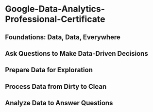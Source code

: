 # Google-Data-Analytics-Professional-Certificate

   ## Foundations: Data, Data, Everywhere 
   ## Ask Questions to Make Data-Driven Decisions 
   ## Prepare Data for Exploration 
   ## Process Data from Dirty to Clean
   ## Analyze Data to Answer Questions

